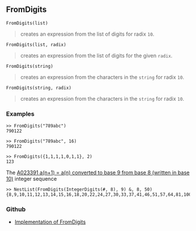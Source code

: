 ## FromDigits

```
FromDigits(list)
```

> creates an expression from the list of digits for radix `10`.

```
FromDigits(list, radix)
```

> creates an expression from the list of digits for the given `radix`.

```
FromDigits(string)
```

> creates an expression from the characters in the `string` for radix `10`.

```
FromDigits(string, radix)
```

> creates an expression from the characters in the `string` for radix `10`.

### Examples

```
>> FromDigits("789abc")
790122

>> FromDigits("789abc", 16)
790122

>> FromDigits({1,1,1,1,0,1,1}, 2)
123
```

The [A023391 a(n+1) = a(n) converted to base 9 from base 8 (written in base 10)](https://oeis.org/A023391) integer sequence

```
>> NestList(FromDigits(IntegerDigits(#, 8), 9) &, 8, 50) 
{8,9,10,11,12,13,14,15,16,18,20,22,24,27,30,33,37,41,46,51,57,64,81,100,121,145,"181,221,275,345,433,541,761,1036,1471,2014,2787,3927,5533,8537,13555,21441,34102,60891,103386,185033,329032,651411,1286139,2551404,5654254}
```
### Github
* [Implementation of FromDigits](https://github.com/axkr/symja_android_library/blob/master/symja_android_library/matheclipse-core/src/main/java/org/matheclipse/core/builtin/IntegerFunctions.java#L744) 
